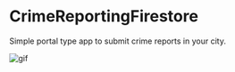 # CrimeReportingFirestore
Simple portal type app to submit crime reports in your city.

![gif](Users/kashifrizwan/Downloads/admin.gif "Admin View")
